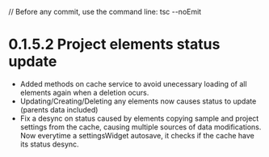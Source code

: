 // Before any commit, use the command line: tsc --noEmit

# 0.1.5.2 Project elements status update

- Added methods on cache service to avoid unecessary loading of all elements again when a deletion ocurs.
- Updating/Creating/Deleting any elements now causes status to update (parents data included)
- Fix a desync on status caused by elements copying sample and project settings from the cache, causing multiple sources of data modifications. Now everytime a settingsWidget autosave, it checks if the cache have its status desync.